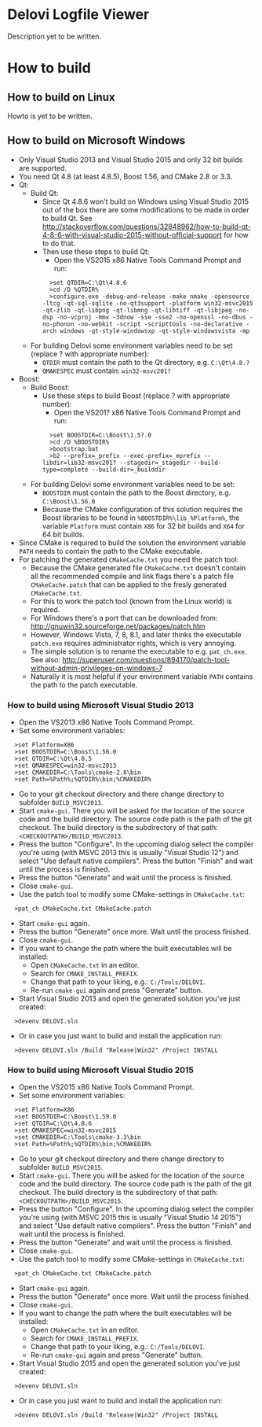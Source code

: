 # Delovi Logfile Viewer

Description yet to be written.



# How to build



## How to build on Linux

Howto is yet to be written.



## How to build on Microsoft Windows

* Only Visual Studio 2013 and Visual Studio 2015 and only 32 bit builds are supported.
* You need Qt 4.8 (at least 4.8.5), Boost 1.56, and CMake 2.8 or 3.3.
* Qt:
  * Build Qt:
    * Since Qt 4.8.6 won't build on Windows using Visual Studio 2015 out of the box there are some modifications to be made in order to build Qt. See http://stackoverflow.com/questions/32848962/how-to-build-qt-4-8-6-with-visual-studio-2015-without-official-support for how to do that.
    * Then use these steps to build Qt:
      * Open the VS2015 x86 Native Tools Command Prompt and run:
      ```
        >set QTDIR=C:\Qt\4.8.6
        >cd /D %QTDIR%
        >configure.exe -debug-and-release -make nmake -opensource -ltcg -qt-sql-sqlite -no-qt3support -platform win32-msvc2015 -qt-zlib -qt-libpng -qt-libmng -qt-libtiff -qt-libjpeg -no-dsp -no-vcproj -mmx -3dnow -sse -sse2 -no-openssl -no-dbus -no-phonon -no-webkit -script -scripttools -no-declarative -arch windows -qt-style-windowsxp -qt-style-windowsvista -mp
      ```
  * For building Delovi some environment variables need to be set (replace ? with appropriate number):
    * `QTDIR` must contain the path to the Qt directory, e.g. `C:\Qt\4.8.?`
    * `QMAKESPEC` must contain: `win32-msvc201?`
* Boost:
  * Build Boost:
    * Use these steps to build Boost (replace ? with appropriate number):
      * Open the VS201? x86 Native Tools Command Prompt and run:
      ```
        >set BOOSTDIR=C:\Boost\1.5?.0
        >cd /D %BOOSTDIR%
        >bootstrap.bat
        >b2 --prefix=_prefix --exec-prefix=_eprefix --libdir=lib32-msvc201? --stagedir=_stagedir --build-type=complete --build-dir=_builddir
      ```
  * For building Delovi some environment variables need to be set:
    * `BOOSTDIR` must contain the path to the Boost directory, e.g. `C:\Boost\1.56.0`
    * Because the CMake configuration of this solution requires the Boost libraries to be found in `%BOOSTDIR%\lib_%Platform%`, the variable `Platform` must contain `X86` for 32 bit builds and `X64` for 64 bit builds.
* Since CMake is required to build the solution the environment variable `PATH` needs to contain the path to the CMake executable.
* For patching the generated `CMakeCache.txt` you need the patch tool:
  * Because the CMake generated file `CMakeCache.txt` doesn't contain all the recommended compile and link flags there's a patch file `CMakeCache.patch` that can be applied to the fresly generated `CMakeCache.txt`.
  * For this to work the patch tool (known from the Linux world) is required.
  * For Windows there's a port that can be downloaded from: http://gnuwin32.sourceforge.net/packages/patch.htm
  * However, Windows Vista, 7, 8, 8.1, and later thinks the executable `patch.exe` requires administrator rights, which is very annoying.
  * The simple solution is to rename the executable to e.g. `pat_ch.exe`. See also: http://superuser.com/questions/894170/patch-tool-without-admin-privileges-on-windows-7
  * Naturally it is most helpful if your environment variable `PATH` contains the path to the patch executable.



### How to build using Microsoft Visual Studio 2013

* Open the VS2013 x86 Native Tools Command Prompt.
* Set some environment variables:
```
  >set Platform=X86
  >set BOOSTDIR=C:\Boost\1.56.0
  >set QTDIR=C:\Qt\4.8.5
  >set QMAKESPEC=win32-msvc2013
  >set CMAKEDIR=C:\Tools\cmake-2.8\bin
  >set Path=%Path%;%QTDIR%\bin;%CMAKEDIR%
```
* Go to your git checkout directory and there change directory to subfolder `BUILD_MSVC2013`.
* Start `cmake-gui`. There you will be asked for the location of the source code and the build directory. The source code path is the path of the git checkout. The build directory is the subdirectory of that path: `<CHECKOUTPATH>/BUILD_MSVC2013`.
* Press the button "Configure". In the upcoming dialog select the compiler you're using (with MSVC 2013 this is usually "Visual Studio 12") and select "Use default native compilers". Press the button "Finish" and wait until the process is finished.
* Press the button "Generate" and wait until the process is finished.
* Close `cmake-gui`.
* Use the patch tool to modify some CMake-settings in `CMakeCache.txt`:
```
  >pat_ch CMakeCache.txt CMakeCache.patch
```
* Start `cmake-gui` again.
* Press the button "Generate" once more. Wait until the process finished.
* Close `cmake-gui`.
* If you want to change the path where the built executables will be installed:
  * Open `CMakeCache.txt` in an editor.
  * Search for `CMAKE_INSTALL_PREFIX`.
  * Change that path to your liking, e.g.: `C:/Tools/DELOVI`.
  * Re-run `cmake-gui` again and press "Generate" button.
* Start Visual Studio 2013 and open the generated solution you've just created:
```
  >devenv DELOVI.sln
```
* Or in case you just want to build and install the application run:
```
  >devenv DELOVI.sln /Build "Release|Win32" /Project INSTALL
```



### How to build using Microsoft Visual Studio 2015

* Open the VS2015 x86 Native Tools Command Prompt.
* Set some environment variables:
```
  >set Platform=X86
  >set BOOSTDIR=C:\Boost\1.59.0
  >set QTDIR=C:\Qt\4.8.6
  >set QMAKESPEC=win32-msvc2015
  >set CMAKEDIR=C:\Tools\cmake-3.3\bin
  >set Path=%Path%;%QTDIR%\bin;%CMAKEDIR%
```
* Go to your git checkout directory and there change directory to subfolder `BUILD_MSVC2015`.
* Start `cmake-gui`. There you will be asked for the location of the source code and the build directory. The source code path is the path of the git checkout. The build directory is the subdirectory of that path: `<CHECKOUTPATH>/BUILD_MSVC2015`.
* Press the button "Configure". In the upcoming dialog select the compiler you're using (with MSVC 2015 this is usually "Visual Studio 14 2015") and select "Use default native compilers". Press the button "Finish" and wait until the process is finished.
* Press the button "Generate" and wait until the process is finished.
* Close `cmake-gui`.
* Use the patch tool to modify some CMake-settings in `CMakeCache.txt`:
```
  >pat_ch CMakeCache.txt CMakeCache.patch
```
* Start `cmake-gui` again.
* Press the button "Generate" once more. Wait until the process finished.
* Close `cmake-gui`.
* If you want to change the path where the built executables will be installed:
  * Open `CMakeCache.txt` in an editor.
  * Search for `CMAKE_INSTALL_PREFIX`.
  * Change that path to your liking, e.g.: `C:/Tools/DELOVI`.
  * Re-run `cmake-gui` again and press "Generate" button.
* Start Visual Studio 2015 and open the generated solution you've just created:
```
  >devenv DELOVI.sln
```
* Or in case you just want to build and install the application run:
```
  >devenv DELOVI.sln /Build "Release|Win32" /Project INSTALL
```

